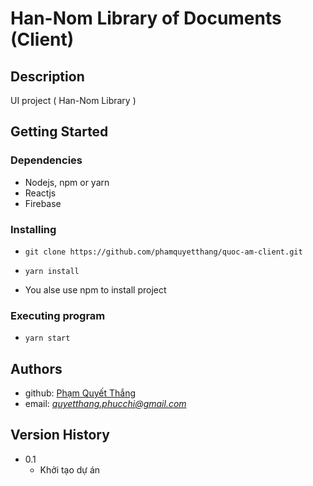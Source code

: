 # Han-Nom Library of Documents (Client) 

## Description

UI project ( Han-Nom Library )

## Getting Started

### Dependencies

* Nodejs, npm or yarn
* Reactjs
* Firebase
### Installing

* ```
  git clone https://github.com/phamquyetthang/quoc-am-client.git 
  ```
* ```
  yarn install
  ```
* You alse use npm to install project
  
### Executing program

* ```
  yarn start
  ```

## Authors

* github: [Phạm Quyết Thắng](github.com/phamquyetthang)
* email: *quyetthang.phucchi@gmail.com*

## Version History

* 0.1
    * Khởi tạo dự án